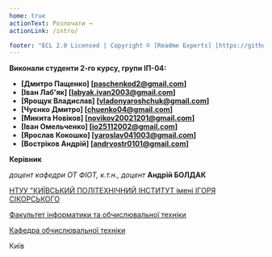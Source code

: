 ```yaml
---
home: true
actionText: Розпочати →
actionLink: /intro/

footer: "ECL 2.0 Licensed | Copyright © [Readme Experts] [https://github.com/readme-experts]"
---
```



**Виконали студенти 2-го курсу, групи ІП-04:** 

* <span padding-right:5em></span> **[Дмитро Пащенко] [paschenkod2@gmail.com]**
* <span padding-right:5em></span> **[Іван Лаб'як] [labyak.ivan2003@gmail.com]**
* <span padding-right:5em></span> **[Ярощук Владислав] [vladonyaroshchuk@gmail.com]**
* <span padding-right:5em></span> **[Чуєнко Дмитро] [chuenko04@gmail.com]**
* <span padding-right:5em></span> **[Микита Новіков] [novikov20021201@gmail.com]**
* <span padding-right:5em></span> **[Іван Омельченко] [io25112002@gmail.com]**
* <span padding-right:5em></span> **[Ярослав Кокошко] [yaroslav041003@gmail.com]**
* <span padding-right:5em></span> **[Востріков Андрій] [andrvostr0101@gmail.com]**

**Керівник**

*доцент кафедри ОТ ФІОТ, к.т.н., доцент*<span padding-right:5em></span> **Андрій БОЛДАК** 

[НТУУ "КИЇВСЬКИЙ ПОЛІТЕХНІЧНИЙ ІНСТИТУТ імені ІГОРЯ СІКОРСЬКОГО](https://kpi.ua/)

[Факультет інформатики та обчислювальної техніки](https://fiot.kpi.ua/)

[Кафедра обчислювальної техніки](https://comsys.kpi.ua/)

Київ
